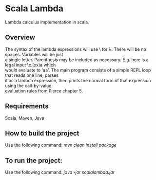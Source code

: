 Scala Lambda
==========================

Lambda calculus implementation in scala.
## Overview
The	syntax	of	the	lambda	expressions	will use \ for	λ.	There will be no	spaces.	Variables	will	be	just	
a	single	letter.	Parenthesis	may	be	included	as	necessary.	E.g.	here	is	a	legal	input	\x.(xx)a	which	
would	evaluate	to	'aa'. The	main	program	consists	of	a	simple REPL	loop	that	reads	one	line,	parses	
it	as	a	lambda	expression,	then	prints	the	normal	form	of	that	expression	using	the	call-by-value	
evaluation	rules	from	Pierce	chapter	5. 

## Requirements
Scala, Maven, Java

## How to build the project
Use the following command:
_mvn clean install package_

## To run the project:
Use the following command:
_java -jar scalalambda.jar_